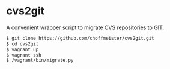 # cvs2git

A convenient wrapper script to migrate CVS repositories to GIT.

~~~ bash
$ git clone https://github.com/choffmeister/cvs2git.git
$ cd cvs2git
$ vagrant up
$ vagrant ssh
$ /vagrant/bin/migrate.py
~~~
